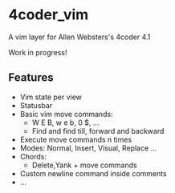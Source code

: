 # 4coder_vim
A vim layer for Allen Websters's 4coder 4.1

Work in progress!

## Features
- Vim state per view
- Statusbar
- Basic vim move commands:
    - W E B, w e b, 0 $, ...
    - Find and find till, forward and backward
- Execute move commands n times
- Modes: Normal, Insert, Visual, Replace ...
- Chords:
    - Delete,Yank + move commands
- Custom newline command inside comments
- ...
